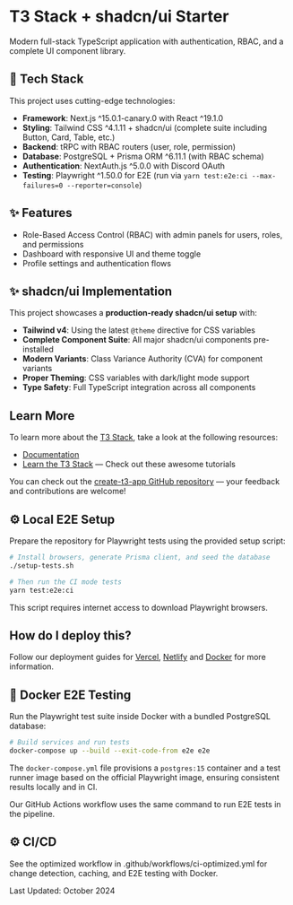 # T3 Stack + shadcn/ui Starter

Modern full-stack TypeScript application with authentication, RBAC, and a complete UI component library.

## 🚀 Tech Stack

This project uses cutting-edge technologies:

- **Framework**: Next.js ^15.0.1-canary.0 with React ^19.1.0
- **Styling**: Tailwind CSS ^4.1.11 + shadcn/ui (complete suite including Button, Card, Table, etc.)
- **Backend**: tRPC with RBAC routers (user, role, permission)
- **Database**: PostgreSQL + Prisma ORM ^6.11.1 (with RBAC schema)
- **Authentication**: NextAuth.js ^5.0.0 with Discord OAuth
- **Testing**: Playwright ^1.50.0 for E2E (run via `yarn test:e2e:ci --max-failures=0 --reporter=console`)

## ✨ Features
- Role-Based Access Control (RBAC) with admin panels for users, roles, and permissions
- Dashboard with responsive UI and theme toggle
- Profile settings and authentication flows

## ✨ shadcn/ui Implementation

This project showcases a **production-ready shadcn/ui setup** with:

- **Tailwind v4**: Using the latest `@theme` directive for CSS variables
- **Complete Component Suite**: All major shadcn/ui components pre-installed
- **Modern Variants**: Class Variance Authority (CVA) for component variants
- **Proper Theming**: CSS variables with dark/light mode support
- **Type Safety**: Full TypeScript integration across all components

## Learn More

To learn more about the [T3 Stack](https://create.t3.gg/), take a look at the following resources:

- [Documentation](https://create.t3.gg/)
- [Learn the T3 Stack](https://create.t3.gg/en/faq#what-learning-resources-are-currently-available) — Check out these awesome tutorials

You can check out the [create-t3-app GitHub repository](https://github.com/t3-oss/create-t3-app) — your feedback and contributions are welcome!

## ⚙️ Local E2E Setup

Prepare the repository for Playwright tests using the provided setup script:

```bash
# Install browsers, generate Prisma client, and seed the database
./setup-tests.sh

# Then run the CI mode tests
yarn test:e2e:ci
```

This script requires internet access to download Playwright browsers.

## How do I deploy this?

Follow our deployment guides for [Vercel](https://create.t3.gg/en/deployment/vercel), [Netlify](https://create.t3.gg/en/deployment/netlify) and [Docker](https://create.t3.gg/en/deployment/docker) for more information.

## 🐳 Docker E2E Testing

Run the Playwright test suite inside Docker with a bundled PostgreSQL database:

```bash
# Build services and run tests
docker-compose up --build --exit-code-from e2e e2e
```

The `docker-compose.yml` file provisions a `postgres:15` container and a test runner image based on the official Playwright image, ensuring consistent results locally and in CI.

Our GitHub Actions workflow uses the same command to run E2E tests in the pipeline.

## ⚙️ CI/CD
See the optimized workflow in .github/workflows/ci-optimized.yml for change detection, caching, and E2E testing with Docker.

Last Updated: October 2024
